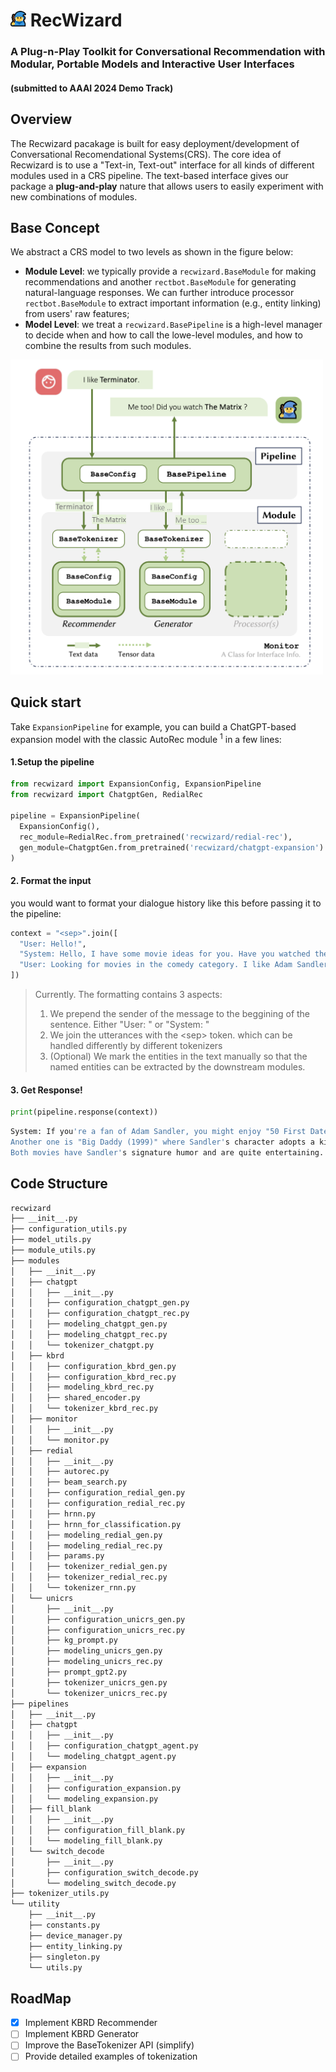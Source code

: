 # <img src="server/recwizard.png" alt="recwizard logo" width="25"/> RecWizard
### A Plug-n-Play Toolkit for Conversational Recommendation with Modular, Portable Models and Interactive User Interfaces

#### (submitted to AAAI 2024 Demo Track)

## Overview

The Recwizard pacakage is built for easy deployment/development of Conversational Recomendational Systems(CRS).
The core idea of Recwizard is to use a "Text-in, Text-out" interface for all kinds of different modules
used in a CRS pipeline. The text-based interface gives our package a **plug-and-play** nature that allows users to
easily experiment with new combinations of modules.

## Base Concept

We abstract a CRS model to two levels as shown in the figure below:

- **Module Level**: we typically provide a `recwizard.BaseModule` for making recommendations and
  another `rectbot.BaseModule` for generating natural-language responses.
  We can further introduce processor `rectbot.BaseModule` to extract important information (e.g., entity linking) from
  users' raw features;
- **Model Level**: we treat a `recwizard.BasePipeline` is a high-level manager to decide when and how to call the
  lowe-level modules, and how to combine the results from such modules.

<img src="pipeline.png" alt="pipeline" width="500"/> 

## Quick start

Take `ExpansionPipeline` for example, you can build a ChatGPT-based expansion model with the classic AutoRec module
<sup>1</sup> in a few lines:

#### 1.Setup the pipeline

```python
from recwizard import ExpansionConfig, ExpansionPipeline
from recwizard import ChatgptGen, RedialRec

pipeline = ExpansionPipeline(
  ExpansionConfig(),
  rec_module=RedialRec.from_pretrained('recwizard/redial-rec'),
  gen_module=ChatgptGen.from_pretrained('recwizard/chatgpt-expansion')
)

```

#### 2. Format the input

you would want to format your dialogue history like this before passing it to the pipeline:

```python
context = "<sep>".join([
  "User: Hello!",
  "System: Hello, I have some movie ideas for you. Have you watched the movie <entity>Forever My Girl (2018)</entity> ?",
  "User: Looking for movies in the comedy category. I like Adam Sandler movies like <entity>Billy Madison (1995)</entity> Oh no is that good?"
])
```

> Currently. The formatting contains 3 aspects:
> 1. We prepend the sender of the message to the beggining of the sentence. Either "User: " or "System: "
> 2. We join the utterances with the \<sep\> token. which can be handled differently by different tokenizers
> 3. (Optional) We mark the entities in the text manually so that the named entities can be extracted by the downstream
     modules.

#### 3. Get Response!

```python
print(pipeline.response(context))
```

```bash
System: If you're a fan of Adam Sandler, you might enjoy "50 First Dates (2004)" which is a romantic comedy featuring him and Drew Barrymore. 
Another one is "Big Daddy (1999)" where Sandler's character adopts a kid to impress his girlfriend, but things don't go as planned. 
Both movies have Sandler's signature humor and are quite entertaining.
```



## Code Structure

```bash
recwizard
├── __init__.py
├── configuration_utils.py
├── model_utils.py
├── module_utils.py
├── modules
│   ├── __init__.py
│   ├── chatgpt
│   │   ├── __init__.py
│   │   ├── configuration_chatgpt_gen.py
│   │   ├── configuration_chatgpt_rec.py
│   │   ├── modeling_chatgpt_gen.py
│   │   ├── modeling_chatgpt_rec.py
│   │   └── tokenizer_chatgpt.py
│   ├── kbrd
│   │   ├── configuration_kbrd_gen.py
│   │   ├── configuration_kbrd_rec.py
│   │   ├── modeling_kbrd_rec.py
│   │   ├── shared_encoder.py
│   │   └── tokenizer_kbrd_rec.py
│   ├── monitor
│   │   ├── __init__.py
│   │   └── monitor.py
│   ├── redial
│   │   ├── __init__.py
│   │   ├── autorec.py
│   │   ├── beam_search.py
│   │   ├── configuration_redial_gen.py
│   │   ├── configuration_redial_rec.py
│   │   ├── hrnn.py
│   │   ├── hrnn_for_classification.py
│   │   ├── modeling_redial_gen.py
│   │   ├── modeling_redial_rec.py
│   │   ├── params.py
│   │   ├── tokenizer_redial_gen.py
│   │   ├── tokenizer_redial_rec.py
│   │   └── tokenizer_rnn.py
│   └── unicrs
│       ├── __init__.py
│       ├── configuration_unicrs_gen.py
│       ├── configuration_unicrs_rec.py
│       ├── kg_prompt.py
│       ├── modeling_unicrs_gen.py
│       ├── modeling_unicrs_rec.py
│       ├── prompt_gpt2.py
│       ├── tokenizer_unicrs_gen.py
│       └── tokenizer_unicrs_rec.py
├── pipelines
│   ├── __init__.py
│   ├── chatgpt
│   │   ├── __init__.py
│   │   ├── configuration_chatgpt_agent.py
│   │   └── modeling_chatgpt_agent.py
│   ├── expansion
│   │   ├── __init__.py
│   │   ├── configuration_expansion.py
│   │   └── modeling_expansion.py
│   ├── fill_blank
│   │   ├── __init__.py
│   │   ├── configuration_fill_blank.py
│   │   └── modeling_fill_blank.py
│   └── switch_decode
│       ├── __init__.py
│       ├── configuration_switch_decode.py
│       └── modeling_switch_decode.py
├── tokenizer_utils.py
└── utility
    ├── __init__.py
    ├── constants.py
    ├── device_manager.py
    ├── entity_linking.py
    ├── singleton.py
    └── utils.py

```

## RoadMap
- [x] Implement KBRD Recommender
- [ ] Implement KBRD Generator
- [ ] Improve the BaseTokenizer API (simplify)
- [ ] Provide detailed examples of tokenization

